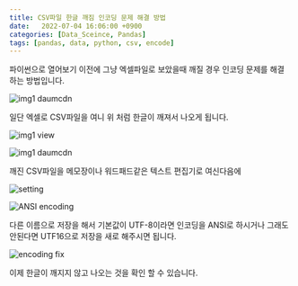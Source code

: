 ```yaml
---
title: CSV파일 한글 깨짐 인코딩 문제 해결 방법
date:   2022-07-04 16:06:00 +0900
categories: [Data_Sceince, Pandas]
tags: [pandas, data, python, csv, encode]
---
```


파이썬으로 열어보기 이전에 그냥 엑셀파일로 보았을때 깨질 경우 인코딩 문제를 해결 하는 방법입니다.

![img1 daumcdn](https://user-images.githubusercontent.com/85277660/210769229-11c08de5-c229-462e-965f-35ab5b41269a.png)

일단 엑셀로 CSV파일을 여니 위 처럼 한글이 깨져서 나오게 됩니다.

![img1 view](https://user-images.githubusercontent.com/85277660/210769273-64f81ea8-bc26-4e5d-883a-08a63f68a9b9.png)

![img1 daumcdn](https://user-images.githubusercontent.com/85277660/210769310-ec5efd04-4a1d-40aa-92bb-64d78a0ab8e3.png)

깨진 CSV파일을 메모장이나 워드패드같은 텍스트 편집기로 여신다음에

![setting](https://user-images.githubusercontent.com/85277660/210769348-6a1963cc-d435-437b-93f0-a2839540680c.png)

![ANSI encoding](https://user-images.githubusercontent.com/85277660/210769395-059dea7d-d973-4e49-acea-8643cc0c1402.png)

다른 이름으로 저장을 해서 기본값이 UTF-8이라면 인코딩을 ANSI로 하시거나 그래도 안된다면 UTF16으로 저장을 새로 해주시면 됩니다.

![encoding fix](https://user-images.githubusercontent.com/85277660/210769469-0db15976-f13c-44c8-96bd-c76473b7481f.png)

이제 한글이 깨지지 않고 나오는 것을 확인 할 수 있습니다.